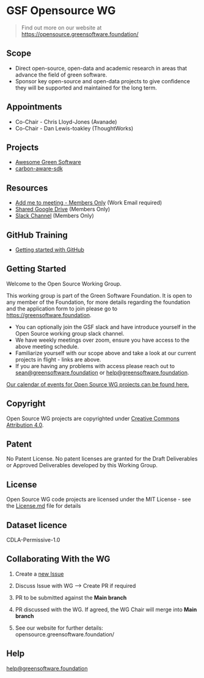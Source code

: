 # GSF Opensource WG

> Find out more on our website at https://opensource.greensoftware.foundation/

## Scope
- Direct open-source, open-data and academic research in areas that advance the field of green software.
- Sponsor key open-source and open-data projects to give confidence they will be supported and maintained for the long term.

## Appointments
- Co-Chair - Chris Lloyd-Jones (Avanade)
- Co-Chair - Dan Lewis-toakley (ThoughtWorks)

## Projects
- [Awesome Green Software](https://github.com/Green-Software-Foundation/awesome-green-software)
- [carbon-aware-sdk](https://github.com/Green-Software-Foundation/carbon-aware-sdk)

## Resources

* [Add me to meeting - Members Only](https://greensoftware.foundation/onboarding/) (Work Email required)
* [Shared Google Drive](https://drive.google.com/drive/folders/0AETfdYpYpIbxUk9PVA) (Members Only)
* [Slack Channel](https://greensoftware-zzk1035.slack.com/archives/C024C0GB3LP) (Members Only)

## GitHub Training
- [Getting started with GitHub](https://green-software-foundation.github.io/github-training/)

## Getting Started
Welcome to the Open Source Working Group.

This working group is part of the Green Software Foundation. It is open to any member of the Foundation, for more details regarding the foundation and the application form to join please go to https://greensoftware.foundation.

- You can optionally join the GSF slack and have introduce yourself in the Open Source working group slack channel.
- We have weekly meetings over zoom, ensure you have access to the above meeting schedule.
- Familiarize yourself with our scope above and take a look at our current projects in flight - links are above.
- If you are having any problems with access please reach out to sean@greensoftware.foundation or help@greensoftware.foundation.

[Our calendar of events for Open Source WG projects can be found here.](./calendar.md)

## Copyright
Open Source WG projects are copyrighted under [Creative Commons Attribution 4.0](https://creativecommons.org/licenses/by/4.0/).

## Patent
No Patent License. No patent licenses are granted for the Draft Deliverables or Approved Deliverables developed by this Working Group.

## License
Open Source WG code projects are licensed under the MIT License - see the [License.md](license/innovation-wg-license.md) file for details

## Dataset licence
CDLA-Permissive-1.0

## Collaborating With the WG

1. Create a [new Issue](https://github.com/Green-Software-Foundation/opensource-wg/issues/new)
2. Discuss Issue with WG --> Create PR if required
3. PR to be submitted against the **Main branch**
4. PR discussed with the WG. If agreed, the WG Chair will merge into **Main branch**

5. See our website for further details: opensource.greensoftware.foundation/

## Help
help@greensoftware.foundation